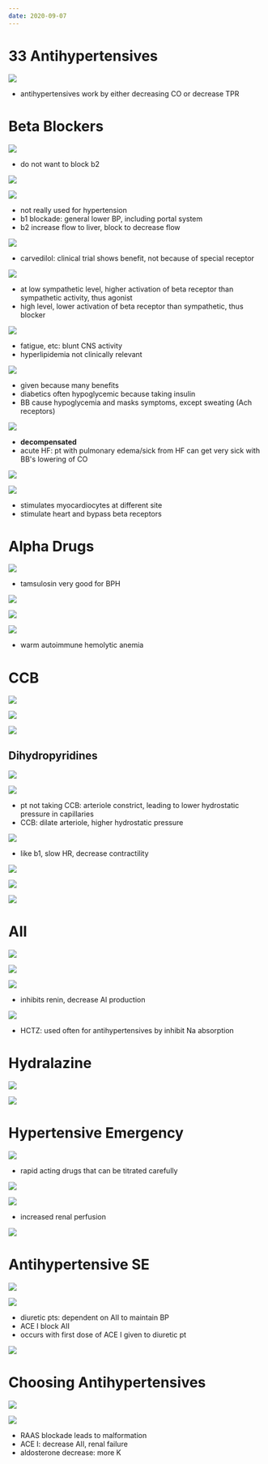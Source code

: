 ```yaml
---
date: 2020-09-07
---
```


# 33 Antihypertensives

<!-- antihypertensive 3 mechanisms -->

![](https://photos.thisispiggy.com/file/wikiFiles/yleJEq4.jpg)

- antihypertensives work by either decreasing CO or decrease TPR

# Beta Blockers

<!-- antihypertensive beta blockers, moa, nonspecific, partial agonists -->

![](https://photos.thisispiggy.com/file/wikiFiles/amJ2ZC8.jpg)

- do not want to block b2

![](https://photos.thisispiggy.com/file/wikiFiles/Gue0Rhm.jpg)

![](https://photos.thisispiggy.com/file/wikiFiles/d8br1hQ.jpg)

- not really used for hypertension
- b1 blockade: general lower BP, including portal system
- b2 increase flow to liver, block to decrease flow

![](https://photos.thisispiggy.com/file/wikiFiles/kIHILsS.jpg)

- carvedilol: clinical trial shows benefit, not because of special receptor

![](https://photos.thisispiggy.com/file/wikiFiles/fnPtAZm.jpg)

- at low sympathetic level, higher activation of beta receptor than sympathetic activity, thus agonist
- high level, lower activation of beta receptor than sympathetic, thus blocker

<!-- antihypertensive beta blocker SE -->

![](https://photos.thisispiggy.com/file/wikiFiles/uxQJ0KJ.jpg)

- fatigue, etc: blunt CNS activity
- hyperlipidemia not clinically relevant

![](https://photos.thisispiggy.com/file/wikiFiles/lFmh2Oj.jpg)

- given because many benefits
- diabetics often hypoglycemic because taking insulin
- BB cause hypoglycemia and masks symptoms, except sweating (Ach receptors)

![](https://photos.thisispiggy.com/file/wikiFiles/3wVu1Yx.jpg)

- **decompensated**
- acute HF: pt with pulmonary edema/sick from HF can get very sick with BB's lowering of CO

<!-- beta blocker overdose symptoms, treatment -->

![](https://photos.thisispiggy.com/file/wikiFiles/sNC0JFA.jpg)

![](https://photos.thisispiggy.com/file/wikiFiles/o4HxKLD.jpg)

- stimulates myocardiocytes at different site
- stimulate heart and bypass beta receptors

# Alpha Drugs

<!-- antihypertensive alpha drugs include, uses -->

![](https://photos.thisispiggy.com/file/wikiFiles/eerF05Z.jpg)

- tamsulosin very good for BPH

![](https://photos.thisispiggy.com/file/wikiFiles/HwdFMGu.jpg)

![](https://photos.thisispiggy.com/file/wikiFiles/FlKyBsD.jpg)

![](https://photos.thisispiggy.com/file/wikiFiles/wPZt4xR.jpg)

- warm autoimmune hemolytic anemia

# CCB

<!-- ignore -->

![](https://photos.thisispiggy.com/file/wikiFiles/xzI7dy5.jpg)

![](https://photos.thisispiggy.com/file/wikiFiles/TdNxoSv.jpg)

![](https://photos.thisispiggy.com/file/wikiFiles/UZ0Gb8o.jpg)

## Dihydropyridines

<!-- dihydropyridine SE, moa -->

![](https://photos.thisispiggy.com/file/wikiFiles/pgQCxLM.jpg)

![](https://photos.thisispiggy.com/file/wikiFiles/XjHMNSw.jpg)

- pt not taking CCB: arteriole constrict, leading to lower hydrostatic pressure in capillaries
- CCB: dilate arteriole, higher hydrostatic pressure

<!-- nondihydropyridine antihypertensives include, uses, se -->

![](https://photos.thisispiggy.com/file/wikiFiles/4A32OJm.jpg)

- like b1, slow HR, decrease contractility

![](https://photos.thisispiggy.com/file/wikiFiles/4EqX1NC.jpg)

![](https://photos.thisispiggy.com/file/wikiFiles/36ru36Z.jpg)

![](https://photos.thisispiggy.com/file/wikiFiles/PBtt6Vy.jpg)

# AII

<!-- ignore -->

![](https://photos.thisispiggy.com/file/wikiFiles/TqRYc75.jpg)

![](https://photos.thisispiggy.com/file/wikiFiles/YpRkM5k.jpg)

![](https://photos.thisispiggy.com/file/wikiFiles/2qKWYH8.jpg)

- inhibits renin, decrease AI production

![](https://photos.thisispiggy.com/file/wikiFiles/0Ik03VM.jpg)

- HCTZ: used often for antihypertensives by inhibit Na absorption

# Hydralazine

![](https://photos.thisispiggy.com/file/wikiFiles/9WQxvzi.jpg)

![](https://photos.thisispiggy.com/file/wikiFiles/DI1CfMv.jpg)

# Hypertensive Emergency

<!-- hypertensive emergency drugs, moa -->

![](https://photos.thisispiggy.com/file/wikiFiles/Qdi3xGQ.jpg)

- rapid acting drugs that can be titrated carefully

![](https://photos.thisispiggy.com/file/wikiFiles/R3QldTw.jpg)

![](https://photos.thisispiggy.com/file/wikiFiles/TD6rik4.jpg)

- increased renal perfusion

![](https://photos.thisispiggy.com/file/wikiFiles/W34DfR6.jpg)

# Antihypertensive SE

<!-- antihypertensives common se -->

![](https://photos.thisispiggy.com/file/wikiFiles/ZmHrCiV.jpg)

![](https://photos.thisispiggy.com/file/wikiFiles/xm429LL.jpg)

- diuretic pts: dependent on AII to maintain BP
- ACE I block AII
- occurs with first dose of ACE I given to diuretic pt

![](https://photos.thisispiggy.com/file/wikiFiles/znF7xdf.jpg)

# Choosing Antihypertensives

<!-- antihypertensives different scenarios -->

![](https://photos.thisispiggy.com/file/wikiFiles/rUM41un.jpg)

![](https://photos.thisispiggy.com/file/wikiFiles/uSBhsDQ.jpg)

- RAAS blockade leads to malformation
- ACE I: decrease AII, renal failure
- aldosterone decrease: more K
